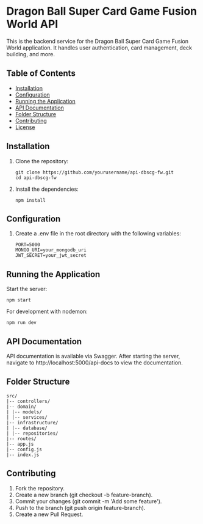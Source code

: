 # Dragon Ball Super Card Game Fusion World API

This is the backend service for the Dragon Ball Super Card Game Fusion World application. It handles user authentication, card management, deck building, and more.

## Table of Contents

- [Installation](#installation)
- [Configuration](#configuration)
- [Running the Application](#running-the-application)
- [API Documentation](#api-documentation)
- [Folder Structure](#folder-structure)
- [Contributing](#contributing)
- [License](#license)

## Installation

1. Clone the repository:
   ```
   git clone https://github.com/yourusername/api-dbscg-fw.git
   cd api-dbscg-fw
   ```
2. Install the dependencies:
   ```
   npm install
   ```

## Configuration

1. Create a .env file in the root directory with the following variables:
   ```
   PORT=5000
   MONGO_URI=your_mongodb_uri
   JWT_SECRET=your_jwt_secret
   ```

## Running the Application

Start the server:

```
npm start
```

For development with nodemon:

```
npm run dev
```

## API Documentation

API documentation is available via Swagger. After starting the server, navigate to http://localhost:5000/api-docs to view the documentation.

## Folder Structure
```
src/
|-- controllers/
|-- domain/
| |-- models/
| |-- services/
|-- infrastructure/
| |-- database/
| |-- repositories/
|-- routes/
|-- app.js
|-- config.js
|-- index.js
```

## Contributing

1. Fork the repository.
2. Create a new branch (git checkout -b feature-branch).
3. Commit your changes (git commit -m 'Add some feature').
4. Push to the branch (git push origin feature-branch).
5. Create a new Pull Request.